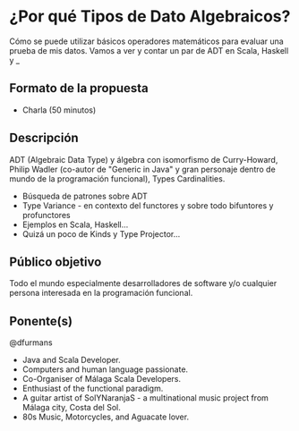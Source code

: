 # ¿Por qué Tipos de Dato Algebraicos?

Cómo se puede utilizar básicos operadores matemáticos para evaluar una prueba de mis datos.
Vamos a ver y contar un par de ADT en Scala, Haskell y _ 

## Formato de la propuesta

* Charla (50 minutos)

## Descripción

ADT (Algebraic Data Type) y álgebra con isomorfismo de Curry-Howard, Philip Wadler (co-autor de "Generic in Java" y gran personaje dentro de mundo de la programación funcional), Types Cardinalities.

* Búsqueda de patrones sobre ADT
* Type Variance - en contexto del functores y sobre todo bifuntores y profunctores
* Ejemplos en Scala, Haskell...
* Quizá un poco de Kinds y Type Projector...

## Público objetivo

Todo el mundo especialmente desarrolladores de software y/o cualquier persona interesada en la programación funcional.

## Ponente(s)

@dfurmans
- Java and Scala Developer.
- Computers and human language passionate.
- Co-Organiser of Málaga Scala Developers.
- Enthusiast of the functional paradigm.
- A guitar artist of SolYNaranjaS - a multinational music project from Málaga city, Costa del Sol.
- 80s Music, Motorcycles, and Aguacate lover.
